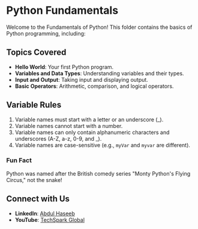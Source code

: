 # Python Fundamentals

Welcome to the Fundamentals of Python! This folder contains the basics of Python programming, including:

## Topics Covered
- **Hello World**: Your first Python program.
- **Variables and Data Types**: Understanding variables and their types.
- **Input and Output**: Taking input and displaying output.
- **Basic Operators**: Arithmetic, comparison, and logical operators.

## Variable Rules
1. Variable names must start with a letter or an underscore (_).
2. Variable names cannot start with a number.
3. Variable names can only contain alphanumeric characters and underscores (A-Z, a-z, 0-9, and _).
4. Variable names are case-sensitive (e.g., `myVar` and `myvar` are different).

### Fun Fact
Python was named after the British comedy series "Monty Python's Flying Circus," not the snake!

## Connect with Us
- **LinkedIn**: [Abdul Haseeb](https://www.linkedin.com/in/abdul-haseeb-980075323/)
- **YouTube**: [TechSpark Global](https://www.youtube.com/@techsparkglobal)